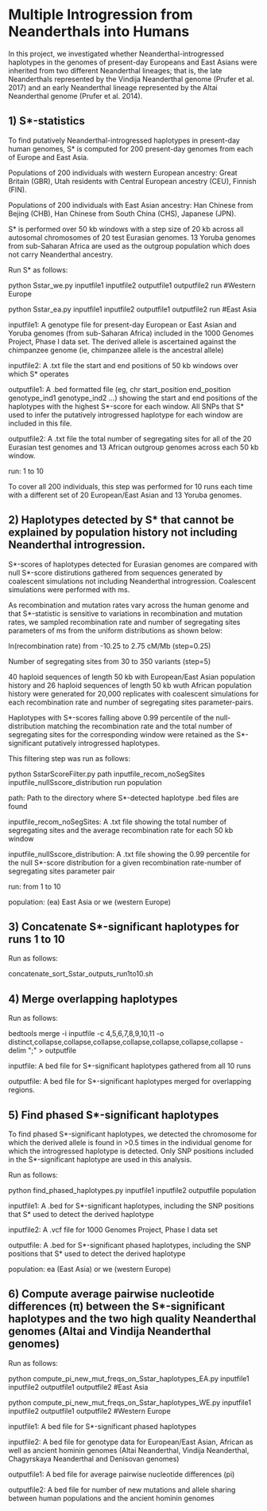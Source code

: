 # Multiple Introgression from Neanderthals into Humans

In this project, we investigated whether Neanderthal-introgressed haplotypes in the genomes of present-day Europeans and East Asians were inherited from two different Neanderthal lineages; that is, the late Neanderthals represented by the Vindija Neanderthal genome (Prufer et al. 2017) and an early Neanderthal lineage represented by the Altai Neanderthal genome (Prufer et al. 2014). 


## 1) S*-statistics
To find putatively Neanderthal-introgressed haplotypes in present-day human genomes, S* is computed for 200 present-day genomes from each of Europe and East Asia.

Populations of 200 individuals with western European ancestry: Great Britain (GBR), Utah residents with Central European ancestry (CEU), Finnish (FIN).

Populations of 200 individuals with East Asian ancestry: Han Chinese from Bejing (CHB), Han Chinese from South China (CHS), Japanese (JPN).  

S* is performed over 50 kb windows with a step size of 20 kb across all autosomal chromosomes of 20 test Eurasian genomes. 13 Yoruba genomes from sub-Saharan Africa are used as the outgroup population which does not carry Neanderthal ancestry.

Run S* as follows: 

python Sstar_we.py inputfile1 inputfile2 outputfile1 outputfile2 run #Western Europe

python Sstar_ea.py inputfile1 inputfile2 outputfile1 outputfile2 run #East Asia

inputfile1: A genotype file for present-day European or East Asian and Yoruba genomes (from sub-Saharan Africa) included in the 1000 Genomes Project, Phase I data set. The derived allele is ascertained against the chimpanzee genome (ie, chimpanzee allele is the ancestral allele)

inputfile2: A .txt file the start and end positions of 50 kb windows over which S* operates

outputfile1: A .bed formatted file (eg, chr start_position end_position genotype_ind1 genotype_ind2 ...) showing the start and end positions of the haplotypes with the highest S*-score for each window. All SNPs that S* used to infer the putatively introgressed haplotype for each window are included in this file. 

outputfile2: A .txt file the total number of segregating sites for all of the 20 Eurasian test genomes and 13 African outgroup genomes across each 50 kb window.

run: 1 to 10

To cover all 200 individuals, this step was performed for 10 runs each time with a different set of 20 European/East Asian and 13 Yoruba genomes.  


## 2) Haplotypes detected by S* that cannot be explained by population history not including Neanderthal introgression.

S*-scores of haplotypes detected for Eurasian genomes are compared with null S*-score distirutions gathered from sequences generated by coalescent simulations not including Neanderthal introgression. Coalescent simulations were performed with ms.  

As recombination and mutation rates vary across the human genome and that S*-statistic is sensitive to variations in recombination and mutation rates, we sampled recombination rate and number of segregating sites parameters of ms from the uniform distributions as shown below:

  ln(recombination rate) from -10.25 to 2.75 cM/Mb (step=0.25) 

  Number of segregating sites from 30 to 350 variants (step=5)

40 haploid sequences of length 50 kb with European/East Asian population history and 26 haploid sequences of length 50 kb wuth African population history were generated for 20,000 replicates with coalescent simulations for each recombination rate and number of segregating sites parameter-pairs. 

Haplotypes with S*-scores falling above 0.99 percentile of the null-distribution matching the recombination rate and the total number of segregating sites for the corresponding window were retained as the S*-significant putatively introgressed haplotypes. 

This filtering step was run as follows:

python SstarScoreFilter.py path inputfile_recom_noSegSites inputfile_nullSscore_distribution run population

path: Path to the directory where S*-detected haplotype .bed files are found  

inputfile_recom_noSegSites: A .txt file showing the total number of segregating sites and the average recombination rate for each 50 kb window 

inputfile_nullSscore_distribution: A .txt file showing the 0.99 percentile for the null S*-score distribution for a given recombination rate-number of segregating sites parameter pair 

run: from 1 to 10

population: (ea) East Asia or  we (western Europe)


## 3) Concatenate S*-significant haplotypes for runs 1 to 10

Run as follows:

concatenate_sort_Sstar_outputs_run1to10.sh


## 4) Merge overlapping haplotypes

Run as follows:

bedtools merge -i inputfile -c 4,5,6,7,8,9,10,11 -o distinct,collapse,collapse,collapse,collapse,collapse,collapse,collapse -delim ";" >  outputfile

inputfile: A bed file for S*-significant haplotypes gathered from all 10 runs  

outputfile: A bed file for S*-significant haplotypes merged for overlapping regions. 


## 5) Find phased S*-significant haplotypes

To find phased S*-significant haplotypes, we detected the chromosome for which the derived allele is found in >0.5 times in the individual genome for which the introgressed haplotype is detected. Only SNP positions included in the S*-significant haplotype are used in this analysis.

Run as follows:

python find_phased_haplotypes.py inputfile1 inputfile2 outputfile population


inputfile1: A .bed for S*-significant haplotypes, including the SNP positions that S* used to detect the derived haplotype

inputfile2: A .vcf file for 1000 Genomes Project, Phase I data set  

outputfile: A .bed for S*-significant phased haplotypes, including the SNP positions that S* used to detect the derived haplotype

population: ea (East Asia) or we (western Europe)


## 6) Compute average pairwise nucleotide differences (π) between the S*-significant haplotypes and the two high quality Neanderthal genomes (Altai and Vindija Neanderthal genomes)  

Run as follows:

python compute_pi_new_mut_freqs_on_Sstar_haplotypes_EA.py inputfile1 inputfile2 outputfile1 outputfile2 #East Asia

python compute_pi_new_mut_freqs_on_Sstar_haplotypes_WE.py inputfile1 inputfile2 outputfile1 outputfile2 #Western Europe

inputfile1: A bed file for S*-significant phased haplotypes

inputfile2: A bed file for genotype data for European/East Asian, African as well as ancient hominin genomes (Altai Neanderthal, Vindija Neanderthal, Chagyrskaya Neanderthal and Denisovan genomes)

outputfile1: A bed file for average pairwise nucleotide differences (pi)

outputfile2: A bed file for number of new mutations and allele sharing between human populations and the ancient hominin genomes














